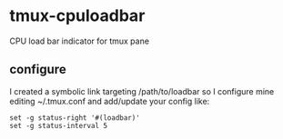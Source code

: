 # tmux-cpuloadbar
CPU load bar indicator for tmux pane

## configure
I created a symbolic link targeting /path/to/loadbar so I configure mine editing ~/.tmux.conf and add/update your config like:
```
set -g status-right '#(loadbar)'
set -g status-interval 5

